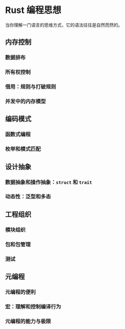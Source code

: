 # Rust 编程思想
当你理解一门语言的思维方式，它的语法往往是自然而然的。

## 内存控制
### 数据排布
### 所有权控制
### 借用：规则与打破规则
### 并发中的内存模型
## 编码模式
### 函数式编程
### 枚举和模式匹配
## 设计抽象
### 数据抽象和操作抽象：`struct` 和 `trait`
### 动态性：泛型和多态
## 工程组织
### 模块组织
### 包和包管理
### 测试
## 元编程
### 元编程的便利
### 宏：理解和控制编译行为
### 元编程的能力与极限
